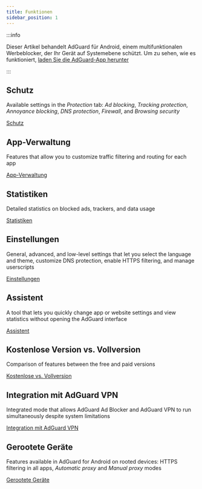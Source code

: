 ```yaml
---
title: Funktionen
sidebar_position: 1
---
```


:::info

Dieser Artikel behandelt AdGuard für Android, einem multifunktionalen Werbeblocker, der Ihr Gerät auf Systemebene schützt. Um zu sehen, wie es funktioniert, [laden Sie die AdGuard-App herunter](https://agrd.io/download-kb-adblock)

:::

## Schutz

Available settings in the _Protection_ tab: _Ad blocking_, _Tracking protection_, _Annoyance blocking_, _DNS protection_, _Firewall_, and _Browsing security_

[Schutz](/adguard-for-android/features/protection/protection.md)

## App-Verwaltung

Features that allow you to customize traffic filtering and routing for each app

[App-Verwaltung](/adguard-for-android/features/app-management.md)

## Statistiken

Detailed statistics on blocked ads, trackers, and data usage

[Statistiken](/adguard-for-android/features/statistics.md)

## Einstellungen

General, advanced, and low-level settings that let you select the language and theme, customize DNS protection, enable HTTPS filtering, and manage userscripts

[Einstellungen](/adguard-for-android/features/settings.md)

## Assistent

A tool that lets you quickly change app or website settings and view statistics without opening the AdGuard interface

[Assistent](/adguard-for-android/features/assistant.md)

## Kostenlose Version vs. Vollversion

Comparison of features between the free and paid versions

[Kostenlose vs. Vollversion](/adguard-for-android/features/free-vs-full.mdx)

## Integration mit AdGuard VPN

Integrated mode that allows AdGuard Ad Blocker and AdGuard VPN to run simultaneously despite system limitations

[Integration mit AdGuard VPN](/adguard-for-android/features/integration-with-vpn.md)

## Gerootete Geräte

Features available in AdGuard for Android on rooted devices: HTTPS filtering in all apps, _Automatic proxy_ and _Manual proxy_ modes

[Gerootete Geräte](/adguard-for-android/features/rooted.md)
